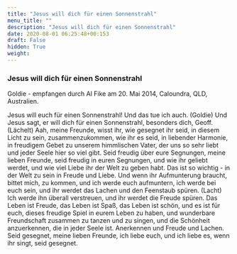 ```yaml
---
title: "Jesus will dich für einen Sonnenstrahl"
menu_title: ""
description: "Jesus will dich für einen Sonnenstrahl"
date: 2020-08-01 06:25:48+00:153
draft: False
hidden: True
weight:
---
```

### Jesus will dich für einen Sonnenstrahl

Goldie - empfangen durch Al Fike am 20. Mai 2014, Caloundra, QLD, Australien.

Jesus will euch für einen Sonnenstrahl! Und das tue ich auch. (Goldie) Und Jesus sagt, er will dich für einen Sonnenstrahl, besonders dich, Geoff. (Lächelt) Aah, meine Freunde, wisst ihr, wie gesegnet ihr seid, in diesem Licht zu sein, zusammenzukommen, wie ihr es seid, in liebender Harmonie, in freudigem Gebet zu unserem himmlischen Vater, der uns so sehr liebt und jeder Seele hier so viel gibt. Seid freudig über eure Segnungen, meine lieben Freunde, seid freudig in euren Segnungen, und wie ihr geliebt werdet, und wie viel Liebe ihr der Welt zu geben habt. Das ist so wichtig - in der Welt zu sein in Freude und Liebe. Und wenn ihr Aufmunterung braucht, bittet mich, zu kommen, und ich werde euch aufmuntern, ich werde bei euch sein, und ihr werdet das Lachen und den Feenstaub spüren. (Lacht) Ich werde ihn überall verstreuen, und ihr werdet die Freude spüren. Das Leben ist Freude, das Leben ist Spaß, das Leben ist schön, und es ist für euch, dieses freudige Spiel in eurem Leben zu haben, und wunderbare Freundschaft zusammen zu tanzen und zu singen, und die Schönheit anzuerkennen, die in jeder Seele ist. Anerkennen und Freude und Lachen. Seid gesegnet, meine lieben Freunde, ich liebe euch, und ich liebe es, wenn ihr singt, seid gesegnet.

